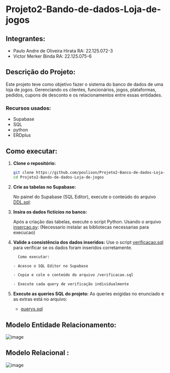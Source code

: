  # Projeto2-Bando-de-dados-Loja-de-jogos

## Integrantes:
-  Paulo Andre de Oliveira Hirata RA: 22.125.072-3
-  Victor Merker Binda RA: 22.125.075-6

## Descrição do Projeto:
Este projeto teve como objetivo fazer o sistema do banco de dados de uma loja de jogos. Gerenciando os clientes, funcionários, jogos, plataformas, pedidos, cupons de desconto e os relacionamentos entre essas entidades.

### Recursos usados:
- Supabase
- SQL
- python
- ERDplus

## Como executar:

1. **Clone o repositório:**
   
   ```bash
   git clone https://github.com/poulison/Projeto2-Banco-de-dados-Loja-de-jogos.git
   cd Projeto2-Bando-de-dados-Loja-de-jogos
   
2. **Crie as tabelas no Supabase:**

   No painel do Supabase (SQL Editor), execute o conteúdo do arquivo [DDL.sql](https://github.com/poulison/Projeto2-Banco-de-dados-Loja-de-jogos/blob/main/DDL.sql):
   

3. **Insira os dados fictícios no banco:**

   Após a criação das tabelas, execute o script Python. Usando o arquivo [insercao.py](https://github.com/poulison/Projeto2-Banco-de-dados-Loja-de-jogos/blob/main/insercao.py):
   (Necessario instalar as bibliotecas necessarias para execucao)


5. **Valide a consistência dos dados inseridos:** Use o script [verificacao.sql](https://github.com/poulison/Projeto2-Bando-de-dados-Loja-de-jogos/blob/main/verificacao.sql) para verificar se os dados foram inseridos corretamente.

      ```bash
        Como executar:
      
      - Acesse o SQL Editor no Supabase

      - Copie e cole o conteúdo do arquivo /verificacao.sql

      - Execute cada query de verificação individualmente

      
6. **Execute as queries SQL do projeto:**
   As queries exigidas no enunciado e as extras está no arquivo:
   - [querys.sql](https://github.com/poulison/Projeto2-Banco-de-dados-Loja-de-jogos/blob/main/querys.sql)
   
##  Modelo Entidade Relacionamento:
![image](https://github.com/user-attachments/assets/423e1089-b50c-43ee-838e-9bb73c61f64e)


##  Modelo Relacional :
![image](https://github.com/user-attachments/assets/ef02d22d-2e1e-4e42-ab05-9e7f72a96992)


